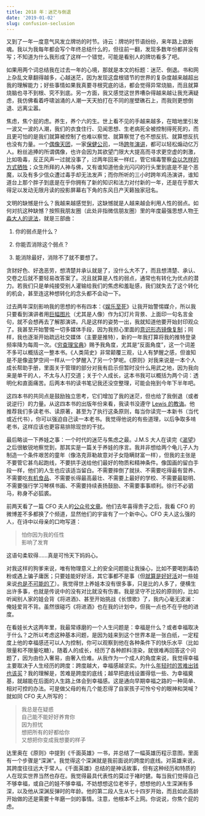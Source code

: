 ```yaml
---
title: 2018 年：迷茫与倒退
date: '2019-01-02'
slug: confusion-seclusion
---
```


又到了一年一度意气风发立牌坊的时节。诗云：牌坊时节语纷纷，来年路上欲断魂。我以为我每年都会写个年终总结什么的，但往前一翻，发现多数年份都并没有写；不知道为什么我形成了这样一个错觉，可能是看别人的牌坊看多了吧。

如果用两个词总结我在过去一年的心境，那就是本文的标题：迷茫、倒退。书和网上杂乱文章翻得越多，心越迷茫，因为发现这盘根错节的世界的复杂度越来越超出我的理解能力；好些事情如果我真要寻根究底的话，都会觉得异常烧脑，而且就算烧脑也寻不到根、究不到底。另一方面，我又感觉这世界嘈杂得越来越让我充满疑虑，我仿佛看着呼啸汹涌的人潮一天天拍打在不同的崖壁礁石上，而我则更想倒退、远离尘嚣。

焦虑，焦个屁的虑。养生，养个六的生。世上看不见的手越来越多，在暗地里引发一波又一波的人潮，我们的衣食住行、见闻思想、生老病死全被控制得死死的，而且更可怕的是我们就算被控制了也难以察觉、就算察觉了也不想反抗、就算想反抗也没有力量。一个[偶像天团](https://www.douban.com/note/698368306/)，一家[保健公司](https://mp.weixin.qq.com/s/J5XA3K5PcOEsgs6czE0nlg)，一场[跨年演讲](https://mp.weixin.qq.com/s/dxGfeWlI9glFgRGjfceZVQ)，都可以轻松煽动亿万人。粉丝追捧的所谓偶像，也许会因为其欲望门限大大提高而寻求更空虚的刺激，比如吸毒，反正风声一过就没事了，过两年回来一样红，管它缉毒警察[会以怎样的方式牺牲](https://en.wikipedia.org/wiki/Kiki_Camarena)；众生所拜的人神与佛，又有谁知道他金光闪闪的行头里到底是不是个恶魔，以及有多少信众遭过毒手却无法发声；而你所听的三小时跨年鸡汤演讲，谁知道台上那个胖子到底是在乎你拥有了新的知识和法力对付新的一年，还是在乎那大得足以发动无限月读的投影屏幕右下角的东风日产天籁独家冠名。

文明的缺憾是什么？我越来越感觉到，这缺憾就是人越来越会利用人性的弱点。如何对抗这种缺憾？按照我朋友圈（此处非指微信朋友圈）里的年度最强思想人物[于淼大人的说法](/cn/2018/12/01/anxiety/)，就是三部曲：

1. 你的弱点是什么？

1. 你能否消除这个弱点？

1. 能消除最好，消除不了就不要想了。

贪财好色、好逸恶劳，想清楚并承认就是了，没什么大不了，而且想清楚、承认、交卷之后就不要轻易改答案了。况且就算是人性的弱点，通常也有转化为优点的潜力。若我们只是单纯接受别人灌输给我们的焦虑和羞耻感，我们就失去了这个转化的机会，甚至连这种想转化的念头都不会动一下。

过去两年深刻影响我的思想的书有四本：《[娱乐至死](/cn/2018/04/amusing-ourselves-to-death/)》让我开始警惕媒介，所以我只要看到演讲者用[巨幅图片](/cn/2017/07/superintelligence/)（尤其是人像）作为幻灯片背景、上面印一句名言金句，就不会想再去了解那演讲。凡是这样的姿势一出，我就知道他要开始封印观众了。我甚至开始警惕一切多媒体手段，因为我担心里面的[意识形态镜像复制](https://www.douban.com/note/701607997/)；同样，我也逐渐开始疏远社交媒体（主要是推特），新的一年我打算将我的推特登录频率降为每周一次。《[穷查理宝典](/cn/2018/08/poor-charlies-almanack/)》赐予我角度，尤其是“反面角度”，这一个词差不多可以概括这一整本书。《人类简史》非常颠覆三观，让人有梦醒之感，但谁知是不是像盗梦空间一样从一个梦醒入了另一个梦呢。《原则》对我来说是一本个人成长帮助手册，里面关于管理的部分对我有启示但暂时没什么用武之地，因为我向来是单干的人，不太与人打交道；关于个人成长，这本书我可以概括为两个词：透明化和直面痛苦。后两本书的读书笔记我还没空整理，可能会拖到今年下半年吧。

这四本书的共同点是鼓励独立思考，它们增加了我的迷茫，但也给了我倒退（或者说逆行）的力量。从这四本书的出版年份来看，我读书没遵守 [Lewis 的教诲](https://reasonabletheology.org/cs-lewis-on-reading-old-books/)。他推荐我们多读老书、读原著，甚至为了执行这条原则，每当你读完一本新书（当代或近代书），你可以强迫自己读一本老书。我觉得他说的有些道理，以后争取多啃老书，这样应该也更容易排除现世的干扰。

最后略谈一下养娃之事：一个时代的迷茫与焦虑之最。J.M.S 大人在读完《[渴望](/cn/2018/12/craving/)》之后很敏锐地察觉到，那其实是一篇关于养娃的序言。我并非想给两个龟儿子人为制造一个条件艰苦的童年（像洛克菲勒故意对子女隐瞒财富一样），但我的主张是不要管它甚鸟起跑线，不要拱手送给他们最好的物质和精神条件。像国画的留白手段一样，他们的人生也应该适当留白。不需要摔倒了就扶、不需要吃得最有营养、不需要吃[有机食品](http://headsalon.org/archives/5846.html)、不需要长得最高最壮、不需要上最好的学校、不需要最聪明、不需要强行学习琴棋书画、不需要持续表扬鼓励、不需要事事顺利。徐行不必驷马，称身不必狐裘。

前两天看了一篇 CFO 夫人的[公众号文章](https://mp.weixin.qq.com/s/tsOdnbp-6r2o_j5gxJsn0Q)。他们去年喜得贵子之后，我看 CFO 的微博差不多都换了个频道，显然他们的宇宙有了一个新中心。CFO 夫人这么强的人，在诗中以母亲的口吻写道：

> 怕你因为我的任性  
影响了发育

这语句柔软得……真是可怜天下妈妈心。

对我这样的狗爹来说，唯有物理意义上的安全问题能让我操心，比如不要喝到毒奶粉或遇上骗子庸医；只要娃能好好活，其它事都不是事（但[就算是好好活](https://www.sohu.com/a/279970593_100053208)对一些娃来说[也是不可能的了](https://mp.weixin.qq.com/s/NUNuLSLcwlagxwNMjEDikA)）。我觉得世上养娃本没有很多事，只是比的人多了，便横生出许多事，也就是传说中的没有对比就没有伤害。我是坚守不比较的原则的，比如听闻别人家的娃会背《将进酒》、甚至开始挑战《长恨歌》了，我内心毫无波澜：俺娃爱背不背。虽然很碰巧《将进酒》也在我的计划中，但我一点也不在乎他的进度。

<!--去年美帝独立日时放烟花，三岁的老大天性胆小如鼠，格外害怕烟花爆炸声，我为了转移他的注意力，便跟他说烟花三月下扬州（我的脑洞就是辣么大）；等到几日烟花放完之后，他已经会背《送孟浩然之广陵》了，这也是他学会的第一首诗。到年底学了二十来首，有同学提到其国内朋友的女儿会背《将进酒》了，问我要不要比试，巧的是当时我也正计划着教老大这首，不过看到这种挑战我立马就跪了：咱不比。这不，都过了快一个月了，这小子才不情不愿地背到会须一饮三百杯。这首确实有点难为他，太长了，反正我也从来不催，每天洗澡的几分钟时间里背一句算一句，爱背不背，说不背了就立马不背了。听说那背诗上瘾的小妹妹要挑战《长恨歌》了，我表示内心毫无波澜，反正爹我自己也不会背，与我无关。-->

在看娃长大这两年里，我最常琢磨的一个人生问题是：幸福是什么？或者幸福取决于什么？之所以考虑这种基本问题，是因为娃来到这个世界本是一张白纸，一定程度上他的幸福感还可以人为控制，你可以观察到他在各种条件下的快乐水平（比如限量和不限量吃糖）。随着人的成长，经历了各种颜料渲染，就很难再回答这个问题了，因为由俭入奢易，由奢入俭难。从我作为一个成人的角度来说，我觉得幸福主要取决于人生经历的跨度：跨度越大，幸福感越坚实。为什么[年轻时的苦难出钱也该买](/cn/2018/12/craving/)？我的理解是，苦难是跨度的底线；越早把底线设置得低一些、为幸福奠基，就越能在后面的人生路上体会到幸福感。这是通向早期幸福之路的一种简单、相对可控的办法。可是做父母的有几个能忍得了自家孩子可怜兮兮的眼神和哭喊？就如同 CFO 夫人所写的：

> 我总是在疑惑  
自己能不能好好养育你  
因为担忧  
想把所有的好都给你  
又想把你变成我想要的样子

达里奥在《原则》中提到《千面英雄》一书，并总结了一幅英雄历程示意图，里面有一个步骤是“深渊”。我觉得这个深渊就是我前面说的跨度的底线。对英雄来说，其跨度往往远大于常人。《千面英雄》总结的是神话故事，但有这种经历和特质的人在现实世界当然也存在。我觉得最具代表性的莫过于褚时健。每当我们觉得自己不够幸福，或自己的娃不够幸福，不妨想想这位老爷子，想想他的人生深渊有多深，以及他从深渊反弹时的年龄。他的第二段人生从七十四岁开始，而且如此高龄开始做的还是需要十年磨一剑的事情。注意，他根本不上网。你说说，你焦个屁的虑。
